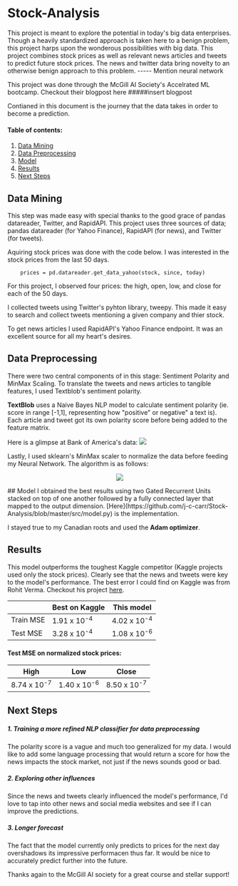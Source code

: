 # Stock-Analysis

This project is meant to explore the potential in today's big data enterprises. Though a heavily standardized approach is taken here to a benign problem, this project harps upon the wonderous possibilities with big data. This project combines stock prices as well as relevant news articles and tweets to predict future stock prices. The news and twitter data bring novelty to an otherwise benign approach to this problem. ----- Mention neural network

This project was done through the McGill AI Society's Accelrated ML bootcamp. Checkout their blogpost here #####insert blogpost

Contianed in this document is the journey that the data takes in order to become a prediction.

#### Table of contents:
1. [Data Mining](https://github.com/j-c-carr/Stock-Analysis/blob/master/README.md#data-mining)
2. [Data Preprocessing](https://github.com/j-c-carr/Stock-Analysis/blob/master/README.md#data-preprocessing)
3. [Model](https://github.com/j-c-carr/Stock-Analysis/blob/master/README.md#model)
4. [Results](https://github.com/j-c-carr/Stock-Analysis/blob/master/README.md#results)
5. [Next Steps](https://github.com/j-c-carr/Stock-Analysis/blob/master/README.md#next-steps)

## Data Mining
This step was made easy with special thanks to the good grace of pandas datareader, Twitter, and RapidAPI. This project uses three sources of data; pandas datareader (for Yahoo Finance), RapidAPI (for news), and Twitter (for tweets).

Aquiring stock prices was done with the code below. I was interested in the stock prices from the last 50 days.

```
    prices = pd.datareader.get_data_yahoo(stock, since, today)
```

For this project, I observed four prices: the high, open, low, and close for each of the 50 days.

I collected tweets using Twitter's pyhton library, tweepy. This made it easy to search and collect tweets mentioning a given company and thier stock.

To get news articles I used RapidAPI's Yahoo Finance endpoint. It was an excellent source for all my heart's desires.

 
## Data Preprocessing
There were two central components of in this stage: Sentiment Polarity and MinMax Scaling.
To translate the tweets and news articles to tangible features, I used Textblob's sentiment polarity.


<strong>TextBlob</strong> uses a Naive Bayes NLP model to calculate sentiment polarity (ie. score in range [-1,1],  representing how "positive" or negative" a text is). Each article and tweet got its own polarity score before being added to the feature matrix.

Here is a glimpse at Bank of America's data:
![](https://github.com/j-c-carr/Stock-Analysis/blob/master/.extras/sampData.png)

Lastly, I used sklearn's MinMax scaler to normalize the data before feeding my Neural Network. The algorithm is as follows:
<p align="center">
<img src="https://latex.codecogs.com/gif.latex?x%5E%7B%27%7D%20%3D%20%5Cfrac%7Bx%20-%20min%28x%29%7D%7Bmax%28x%29%20-%20min%28x%29%7D">
</p>
## Model
I obtained the best results using two Gated Recurrent Units stacked on top of one another followed by a fully connected layer that mapped to the output dimension. [Here](https://github.com/j-c-carr/Stock-Analysis/blob/master/src/model.py) is the implementation.

I stayed true to my Canadian roots and used the <strong>Adam optimizer</strong>.

## Results
This model outperforms the toughest Kaggle competitor (Kaggle projects used only the stock prices). Clearly see that the news and tweets were key to the model's performance. The best error I could find on Kaggle was from Rohit Verma. Checkout his project [here](https://github.com/deadskull7/New-York-Stock-Exchange-Predictions-RNN-LSTM).

<center>

|           |    Best on Kaggle    |    This model    |
|-----------|----------------------|------------------|
| Train MSE | 1.91 x 10<sup>-4     | 4.02 x 10<sup>-4 |
| Test MSE  | 3.28 x 10<sup>-4     | 1.08 x 10<sup>-6 |

</center>


#### Test MSE on normalized stock prices:

|    High          |    Low           |    Close         |
|------------------|------------------|------------------|
| 8.74 x 10<sup>-7 | 1.40 x 10<sup>-6 | 8.50 x 10<sup>-7 |




## Next Steps

##### 1. Training a more refined NLP classifier for data preprocessing
The polarity score is a vague and much too generalized for my data. I would like to add some language processing that would return a score for how the news impacts the stock market, not just if the news sounds good or bad.

##### 2. Exploring other influences
Since the news and tweets clearly influenced the model's performance, I'd love to tap into other news and social media websites and see if I can improve the predictions.

##### 3. Longer forecast
The fact that the model currently only predicts to prices for the next day overshadows its impressive performacen thus far. It would be nice to accurately predict further into the future.


Thanks again to the McGill AI society for a great course and stellar support!
